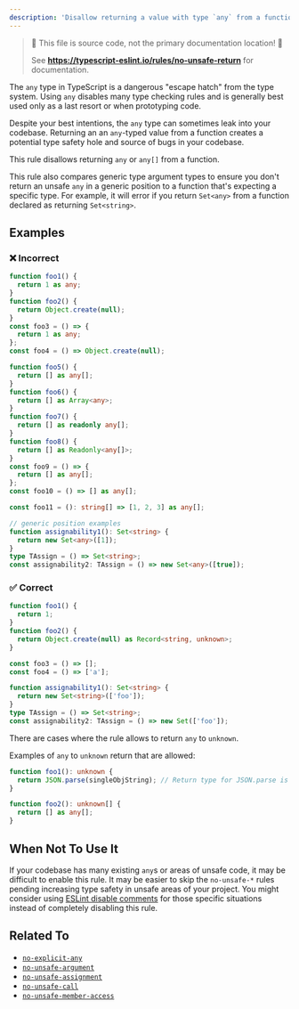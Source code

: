 ```yaml
---
description: 'Disallow returning a value with type `any` from a function.'
---
```


> 🛑 This file is source code, not the primary documentation location! 🛑
>
> See **https://typescript-eslint.io/rules/no-unsafe-return** for documentation.

The `any` type in TypeScript is a dangerous "escape hatch" from the type system.
Using `any` disables many type checking rules and is generally best used only as a last resort or when prototyping code.

Despite your best intentions, the `any` type can sometimes leak into your codebase.
Returning an an `any`-typed value from a function creates a potential type safety hole and source of bugs in your codebase.

This rule disallows returning `any` or `any[]` from a function.

This rule also compares generic type argument types to ensure you don't return an unsafe `any` in a generic position to a function that's expecting a specific type.
For example, it will error if you return `Set<any>` from a function declared as returning `Set<string>`.

## Examples

<!--tabs-->

### ❌ Incorrect

```ts
function foo1() {
  return 1 as any;
}
function foo2() {
  return Object.create(null);
}
const foo3 = () => {
  return 1 as any;
};
const foo4 = () => Object.create(null);

function foo5() {
  return [] as any[];
}
function foo6() {
  return [] as Array<any>;
}
function foo7() {
  return [] as readonly any[];
}
function foo8() {
  return [] as Readonly<any[]>;
}
const foo9 = () => {
  return [] as any[];
};
const foo10 = () => [] as any[];

const foo11 = (): string[] => [1, 2, 3] as any[];

// generic position examples
function assignability1(): Set<string> {
  return new Set<any>([1]);
}
type TAssign = () => Set<string>;
const assignability2: TAssign = () => new Set<any>([true]);
```

### ✅ Correct

```ts
function foo1() {
  return 1;
}
function foo2() {
  return Object.create(null) as Record<string, unknown>;
}

const foo3 = () => [];
const foo4 = () => ['a'];

function assignability1(): Set<string> {
  return new Set<string>(['foo']);
}
type TAssign = () => Set<string>;
const assignability2: TAssign = () => new Set(['foo']);
```

<!--/tabs-->

There are cases where the rule allows to return `any` to `unknown`.

Examples of `any` to `unknown` return that are allowed:

```ts showPlaygroundButton
function foo1(): unknown {
  return JSON.parse(singleObjString); // Return type for JSON.parse is any.
}

function foo2(): unknown[] {
  return [] as any[];
}
```

## When Not To Use It

If your codebase has many existing `any`s or areas of unsafe code, it may be difficult to enable this rule.
It may be easier to skip the `no-unsafe-*` rules pending increasing type safety in unsafe areas of your project.
You might consider using [ESLint disable comments](https://eslint.org/docs/latest/use/configure/rules#using-configuration-comments-1) for those specific situations instead of completely disabling this rule.

## Related To

- [`no-explicit-any`](https://github.com/typescript-eslint/typescript-eslint/tree/main/packages/eslint-plugin/docs/rules/no-explicit-any.md)
- [`no-unsafe-argument`](https://github.com/typescript-eslint/typescript-eslint/tree/main/packages/eslint-plugin/docs/rules/no-unsafe-argument.md)
- [`no-unsafe-assignment`](https://github.com/typescript-eslint/typescript-eslint/tree/main/packages/eslint-plugin/docs/rules/no-unsafe-assignment.md)
- [`no-unsafe-call`](https://github.com/typescript-eslint/typescript-eslint/tree/main/packages/eslint-plugin/docs/rules/no-unsafe-call.md)
- [`no-unsafe-member-access`](https://github.com/typescript-eslint/typescript-eslint/tree/main/packages/eslint-plugin/docs/rules/no-unsafe-member-access.md)
